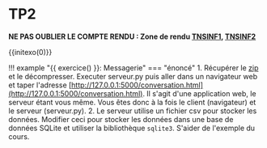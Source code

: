 
# TP2

**NE PAS OUBLIER LE COMPTE RENDU : Zone de rendu [TNSINF1](), [TNSINF2]()**


{{initexo(0)}}


!!! example "{{ exercice() }}: Messagerie"
    === "énoncé"
        1. Récupérer le [zip](./data/4%20-%20SGBD%20-%20TP2.zip) et le décompresser. Executer serveur.py puis aller dans un navigateur web et taper l'adresse [http://127.0.0.1:5000/conversation.html](http://127.0.0.1:5000/conversation.html). Il s'agit d'une application web, le serveur étant vous même. Vous êtes donc à la fois le client (navigateur) et le serveur (serveur.py).
        2. Le serveur utilise un fichier csv pour stocker les données. Modifier ceci pour stocker les données dans une base de données SQLite et utiliser la bibliothèque `sqlite3`. S'aider de l'exemple du cours.